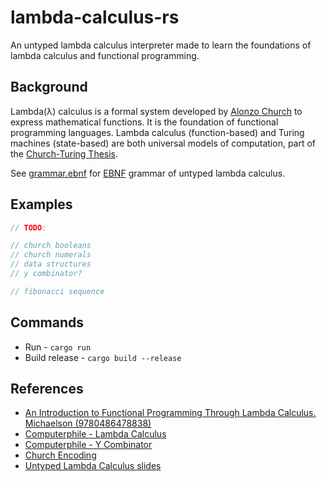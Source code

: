 # lambda-calculus-rs

An untyped lambda calculus interpreter made to learn the foundations 
of lambda calculus and functional programming.

## Background

Lambda(λ) calculus is a formal system developed by [Alonzo Church](https://en.wikipedia.org/wiki/Alonzo_Church) 
to express mathematical functions. It is the foundation of functional programming languages. 
Lambda calculus (function-based) and Turing machines (state-based) are both universal models of computation, 
part of the [Church-Turing Thesis](https://en.wikipedia.org/wiki/Church%E2%80%93Turing_thesis).

See [grammar.ebnf](grammar.ebnf) for [EBNF](https://en.wikipedia.org/wiki/Extended_Backus%E2%80%93Naur_form) grammar of untyped lambda calculus.

## Examples

```rs
// TODO:

// church booleans
// church numerals
// data structures
// y combinator?

// fibonacci sequence
```

## Commands

- Run - `cargo run`
- Build release - `cargo build --release`

## References

- [An Introduction to Functional Programming Through Lambda Calculus. Michaelson (9780486478838)](https://isbnsearch.org/isbn/9780486478838)
- [Computerphile - Lambda Calculus](https://www.youtube.com/watch?v=eis11j_iGMs&ab_channel=Computerphile)
- [Computerphile - Y Combinator](https://www.youtube.com/watch?v=9T8A89jgeTI&ab_channel=Computerphile)
- [Church Encoding](https://en.wikipedia.org/wiki/Church_encoding)
- [Untyped Lambda Calculus slides](https://www3.cs.stonybrook.edu/~cram/cse526/Spring20/Lectures/untyped-lambda.pdf)
